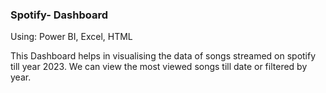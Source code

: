 ### **Spotify- Dashboard**

Using: Power BI, Excel, HTML

This Dashboard helps in visualising the data of songs streamed on spotify till year 2023. 
We can view the most viewed songs till date or filtered by year.





